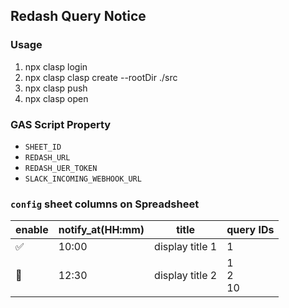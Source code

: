 ## Redash Query Notice
### Usage
1. npx clasp login
1. npx clasp clasp create --rootDir ./src
1. npx clasp push
1. npx clasp open

### GAS Script Property
- `SHEET_ID`
- `REDASH_URL`
- `REDASH_UER_TOKEN`
- `SLACK_INCOMING_WEBHOOK_URL`

### `config` sheet columns on Spreadsheet

enable | notify_at(HH:mm) | title | query IDs
-- | -- | -- | --
✅  | 10:00 | display title 1| 1
🧃  | 12:30 | display title 2 | 1<br>2<br>10
